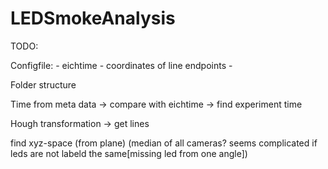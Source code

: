 # LEDSmokeAnalysis

TODO:

Configfile:
	- eichtime
	- coordinates of line endpoints
	- 
	
Folder structure

Time from meta data -> compare with eichtime -> find experiment time

Hough transformation -> get lines

find xyz-space (from plane) (median of all cameras? seems complicated if leds are not labeld the same[missing led from one angle])